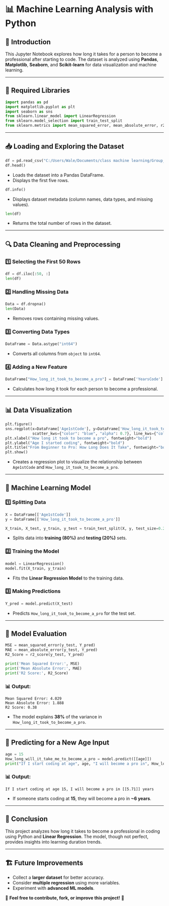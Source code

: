 # 📊 Machine Learning Analysis with Python

## 📌 Introduction
This Jupyter Notebook explores how long it takes for a person to become a professional after starting to code. The dataset is analyzed using **Pandas**, **Matplotlib**, **Seaborn**, and **Scikit-learn** for data visualization and machine learning.

---

## 📂 Required Libraries
```python
import pandas as pd
import matplotlib.pyplot as plt
import seaborn as sns
from sklearn.linear_model import LinearRegression
from sklearn.model_selection import train_test_split
from sklearn.metrics import mean_squared_error, mean_absolute_error, r2_score
```

---

## 📥 Loading and Exploring the Dataset
```python
df = pd.read_csv("C:/Users/Wale/Documents/class machine learning/Group_2_Data_set.csv")
df.head()
```
- Loads the dataset into a Pandas DataFrame.
- Displays the first five rows.

```python
df.info()
```
- Displays dataset metadata (column names, data types, and missing values).

```python
len(df)
```
- Returns the total number of rows in the dataset.

---

## 🔍 Data Cleaning and Preprocessing
### **1️⃣ Selecting the First 50 Rows**
```python
df = df.iloc[:50, :]
len(df)
```

### **2️⃣ Handling Missing Data**
```python
Data = df.dropna()
len(Data)
```
- Removes rows containing missing values.

### **3️⃣ Converting Data Types**
```python
DataFrame = Data.astype("int64")
```
- Converts all columns from `object` to `int64`.

### **4️⃣ Adding a New Feature**
```python
DataFrame["How_long_it_took_to_become_a_pro"] = DataFrame['YearsCode'] - DataFrame['YearsCodePro']
```
- Calculates how long it took for each person to become a professional.

---

## 📊 Data Visualization
```python
plt.figure()
sns.regplot(x=DataFrame['Age1stCode'], y=DataFrame['How_long_it_took_to_become_a_pro'],
            scatter_kws={"color": "blue", "alpha": 0.7}, line_kws={"color": "red"})
plt.xlabel("How long it took to become a pro", fontweight="bold")
plt.ylabel("Age I started coding", fontweight="bold")
plt.title("From Beginner to Pro: How Long Does It Take", fontweight="bold")
plt.show()
```
- Creates a regression plot to visualize the relationship between `Age1stCode` and `How_long_it_took_to_become_a_pro`.

---

## 🤖 Machine Learning Model
### **1️⃣ Splitting Data**
```python
X = DataFrame[['Age1stCode']]
y = DataFrame[['How_long_it_took_to_become_a_pro']]

X_train, X_test, y_train, y_test = train_test_split(X, y, test_size=0.2, random_state=42)
```
- Splits data into **training (80%)** and **testing (20%)** sets.

### **2️⃣ Training the Model**
```python
model = LinearRegression()
model.fit(X_train, y_train)
```
- Fits the **Linear Regression Model** to the training data.

### **3️⃣ Making Predictions**
```python
Y_pred = model.predict(X_test)
```
- Predicts `How_long_it_took_to_become_a_pro` for the test set.

---

## 📏 Model Evaluation
```python
MSE = mean_squared_error(y_test, Y_pred)
MAE = mean_absolute_error(y_test, Y_pred)
R2_Score = r2_score(y_test, Y_pred)

print('Mean Squared Error:', MSE)
print('Mean Absolute Error:', MAE)
print('R2 Score:', R2_Score)
```
### **📊 Output:**
```
Mean Squared Error: 4.029
Mean Absolute Error: 1.888
R2 Score: 0.38
```
- The model explains **38%** of the variance in `How_long_it_took_to_become_a_pro`.

---

## 🧠 Predicting for a New Age Input
```python
age = 15
How_long_will_it_take_me_to_become_a_pro = model.predict([[age]])
print("If I start coding at age", age, "I will become a pro in", How_long_will_it_take_me_to_become_a_pro, "years")
```
### **📊 Output:**
```
If I start coding at age 15, I will become a pro in [[5.71]] years
```
- If someone starts coding at **15**, they will become a pro in **~6 years**.

---

## 🚀 Conclusion
This project analyzes how long it takes to become a professional in coding using Python and **Linear Regression**. The model, though not perfect, provides insights into learning duration trends.

---

## 🏗 Future Improvements
- Collect a **larger dataset** for better accuracy.
- Consider **multiple regression** using more variables.
- Experiment with **advanced ML models**.

📢 **Feel free to contribute, fork, or improve this project!** 🚀

